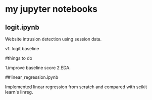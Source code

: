 # my jupyter notebooks

## logit.ipynb

Website intrusion detection using session data.

v1. logit baseline

#things to do

1.improve baseline score
2.EDA.

##linear_regression.ipynb

Implemented linear regression from scratch and compared with scikit learn's linreg.

